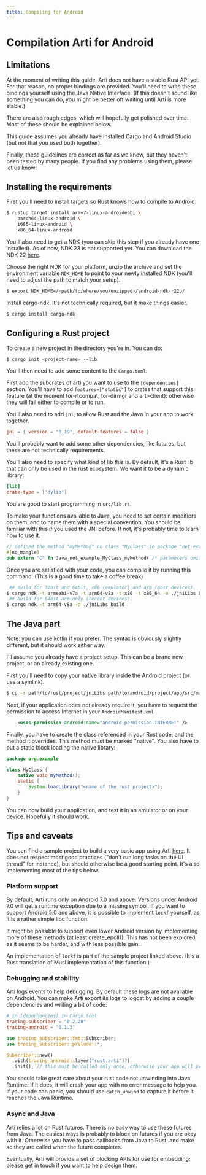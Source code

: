 ```yaml
---
title: Compiling for Android
---
```


# Compilation Arti for Android

## Limitations
At the moment of writing this guide, Arti does not have a stable Rust API yet. For that reason, no proper bindings are provided.
You'll need to write these bindings yourself using the Java Native Interface. (If this doesn't sound like something you can do, you might be better off waiting until Arti is more stable.)

There are also rough edges, which will hopefully get polished over time. Most of these should be explained below.

This guide assumes you already have installed Cargo and Android Studio (but not that you used both together).

Finally, these guidelines are correct as far as we know, but they haven't been tested by many people. If you find any problems using them, please let us know!

## Installing the requirements

First you'll need to install targets so Rust knows how to compile to Android.

```sh
$ rustup target install armv7-linux-androideabi \
	aarch64-linux-android \
	i686-linux-android \
	x86_64-linux-android
```

You'll also need to get a NDK (you can skip this step if you already have one installed). As of now, NDK 23 is not supported yet.
You can download the NDK 22 [here](https://github.com/android/ndk/wiki/Unsupported-Downloads).

Choose the right NDK for your platform, unzip the archive and set the environment variable `NDK_HOME` to point to your newly installed NDK (you'll need to adjust the path to match your setup).

```sh
$ export NDK_HOME=/<path/to/where/you/unzipped>/android-ndk-r22b/
```

Install cargo-ndk. It's not technically required, but it make things easier.

```sh
$ cargo install cargo-ndk
```

## Configuring a Rust project

To create a new project in the directory you're in. You can do:

```sh
$ cargo init <project-name> --lib
```

You'll then need to add some content to the `Cargo.toml`.

First add the subcrates of arti you want to use to the `[dependencies]` section. You'll have to add `features=["static"]` to crates that support this feature (at the moment tor-rtcompat, tor-dirmgr and arti-client): otherwise they will fail either to compile or to run.

You'll also need to add `jni`, to allow Rust and the Java in your app to work together.

```toml
jni = { version = "0.19", default-features = false }
```

You'll probably want to add some other dependencies, like futures, but these are not technically requirements.

You'll also need to specify what kind of lib this is. By default, it's a Rust lib that can only be used in the rust ecosystem.
We want it to be a dynamic library:

```toml
[lib]
crate-type = ["dylib"]
```

You are good to start programming in `src/lib.rs`.

To make your functions available to Java, you need to set certain modifiers on them, and to name them with a special convention. You should be familiar with this if you used the JNI before. If not, it's probably time to learn how to use it.

```rust
// defined the method "myMethod" on class "MyClass" in package "net.example"
#[no_mangle]
pub extern "C" fn Java_net_example_MyClass_myMethod( /* parameters omitted */ ) {..}
```

Once you are satisfied with your code, you can compile it by running this command. (This is a good time to take a coffee break)

```sh
 ## build for 32bit and 64bit, x86 (emulator) and arm (most devices).
$ cargo ndk -t armeabi-v7a -t arm64-v8a -t x86 -t x86_64 -o ./jniLibs build
 ## build for 64bit arm only (recent devices).
$ cargo ndk -t arm64-v8a -o ./jniLibs build
```

## The Java part

Note: you can use kotlin if you prefer.  The syntax is obviously slightly different, but it should work either way.

I'll assume you already have a project setup. This can be a brand new project, or an already existing one.

First you'll need to copy your native library inside the Android project (or use a symlink).

```sh
$ cp -r path/to/rust/project/jniLibs path/to/android/project/app/src/main
```

Next, if your application does not already require it, you have to request the permission to access Internet in your `AndroidManifest.xml`

```xml
    <uses-permission android:name="android.permission.INTERNET" />
```

Finally, you have to create the class referenced in your Rust code, and the method it overrides. This method must be marked "native".
You also have to put a static block loading the native library:

```java
package org.example

class MyClass {
    native void myMethod();
    static {
        System.loadLibrary("<name of the rust project>");
    }
}
```

You can now build your application, and test it in an emulator or on your device. Hopefully it should work.

## Tips and caveats

You can find a sample project to build a very basic app using Arti [here](https://gitlab.torproject.org/trinity-1686a/arti-mobile-example/). It does not respect most good practices ("don't run long tasks on the UI thread" for instance), but should otherwise be a good starting point. It's also implementing most of the tips below.

### Platform support
By default, Arti runs only on Android 7.0 and above. Versions under Android 7.0 will get a runtime exception due to a missing symbol. If you want to support Android 5.0 and above, it is possible to implement `lockf` yourself, as it is a rather simple libc function.

It might be possible to support even lower Android version by implementing more of these methods (at least create\_epoll1). This has not been explored, as it seems to be harder, and with less possible gain.

An implementation of `lockf` is part of the sample project linked above. (It's a Rust translation of Musl implementation of this function.)

### Debugging and stability
Arti logs events to help debugging. By default these logs are not available on Android. You can make Arti export its logs to logcat by adding a couple dependencies and writing a bit of code:

```toml
# in [dependencies] in Cargo.toml
tracing-subscriber = "0.2.20"
tracing-android = "0.1.3"
```

```rust
use tracing_subscriber::fmt::Subscriber;
use tracing_subscriber::prelude::*;

Subscriber::new()
  .with(tracing_android::layer("rust.arti")?)
  .init(); // this must be called only once, otherwise your app will probably crash
```

You should take great care about your rust code not unwinding into Java Runtime: If it does, it will crash your app with no error message to help you.
If your code can panic, you should use `catch_unwind` to capture it before it reaches the Java Runtime.

### Async and Java
Arti relies a lot on Rust futures. There is no easy way to use these futures from Java. The easiest ways is probably to block on futures if you are okay with it. Otherwise you have to pass callbacks from Java to Rust, and make so they are called when the future completes.

Eventually, Arti will provide a set of blocking APIs for use for embedding; please get in touch if you want to help design them.
